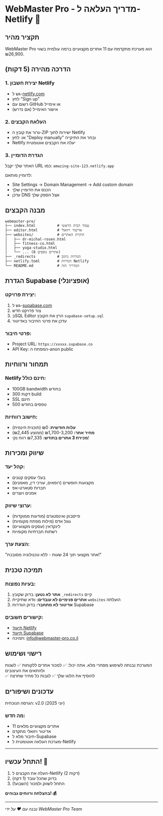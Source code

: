 # WebMaster Pro - מדריך העלאה ל-Netlify 🚀

## תקציר מהיר
WebMaster Pro הוא מערכת מתקדמת עם 11 אתרים מקצועיים ברמה עולמית בשווי ₪26,900.

## הדרכה מהירה (5 דקות)

### 1. יצירת חשבון Netlify
- גש ל-[netlify.com](https://netlify.com)
- לחץ "Sign up" 
- רשום עם GitHub או אימייל
- אישור האימייל (אם נדרש)

### 2. העלאת הקבצים
- גרור את קובץ ה-ZIP ישירות לתוך Netlify
- או: לחץ "Deploy manually" ובחר את התיקייה
- Netlify יעלה את הקבצים אוטומטית

### 3. הגדרת הדומיין
האתר שלך יקבל URL כמו: `amazing-site-123.netlify.app`

לדומיין מותאם:
- Site Settings → Domain Management → Add custom domain
- הכנס את הדומיין שלך
- עדכן DNS אצל הספק שלך

## מבנה הקבצים

```
webmaster-pro/
├── index.html          # עמוד הבית הראשי
├── editor.html         # אדיטור ויזואלי
├── websites/           # תיקיית האתרים
│   ├── dr-michal-rosen.html
│   ├── fitness-co.html
│   ├── yoga-studio.html
│   └── ... (8 אתרים נוספים)
├── _redirects          # הגדרות ניתוב
├── netlify.toml        # הגדרות Netlify
└── README.md           # המדריך הזה
```

## הגדרת Supabase (אופציונלי)

### יצירת פרויקט:
1. גש ל-[supabase.com](https://supabase.com)
2. צור פרויקט חדש
3. בSQL Editor הרץ את הקובץ `supabase-setup.sql`
4. עדכן את פרטי החיבור באדיטור

### פרטי חיבור:
- Project URL: `https://xxxxx.supabase.co`
- API Key: המפתח ה-anon public

## תמחור ורווחיות

### Netlify חינם כולל:
- 100GB bandwidth בחודש
- 300 דקות build
- SSL חינם
- 500 טפסים בחודש

### חישוב רווחיות:
- **עלות חודשית:** ₪0 (תוכנית חינמית)
- **מחיר אתר:** ₪1,700-3,200 (ממוצע ₪2,445)
- **מכירת 3 אתרים בחודש:** ₪7,335 רווח נקי!

## שיווק ומכירות

### קהל יעד:
- בעלי עסקים קטנים
- מקצועות חופשיים (רופאים, עורכי דין, מאמנים)
- חברות סטארט-אפ
- אמנים ויוצרים

### ערוצי שיווק:
- פייסבוק ואינסטגרם (מודעות ממוקדות)
- גוגל אדס (מילות מפתח מקומיות)  
- לינקדאין (עסקים מקצועיים)
- רשתות חברתיות מקומיות

### הצעת ערך:
"אתר מקצועי תוך 24 שעות - ללא טכנולוגיה מסובכת!"

## תמיכה טכנית

### בעיות נפוצות:
1. **אתר לא נטען:** בדוק שקובץ `_redirects` קיים
2. **אתרים פנימיים לא עובדים:** וודא שתיקיית `websites` הועלתה
3. **אדיטור לא מתחבר:** בדוק הגדרות Supabase

### קישורים חשובים:
- [תיעוד Netlify](https://docs.netlify.com)
- [תיעוד Supabase](https://supabase.com/docs)
- תמיכה: info@webmaster-pro.co.il

## רישוי ושימוש

המערכת נבנתה לשימוש מסחרי מלא. אתה יכול:
✅ למכור אתרים ללקוחות
✅ לשנות ולהתאים את העיצובים  
✅ להוסיף את הלוגו שלך
✅ לגבות כל מחיר שתרצה

## עדכונים ושיפורים

הגרסה הנוכחית: v2.0 (יוני 2025)

### מה חדש:
- 11 אתרים מקצועיים מלאים
- אדיטור ויזואלי מתקדם
- חיבור מלא ל-Supabase
- מערכת העלאה אוטומטית ל-Netlify

---

## התחל עכשיו! 🚀

1. העלה את הקבצים ל-Netlify (2 דקות)
2. בדוק שהכל עובד (1 דקה)  
3. התחל לשווק ולמכור (השבוע!)

**בהצלחה ורווחים גבוהים! 💰**

---
*נבנה עם ❤️ על ידי WebMaster Pro Team*
